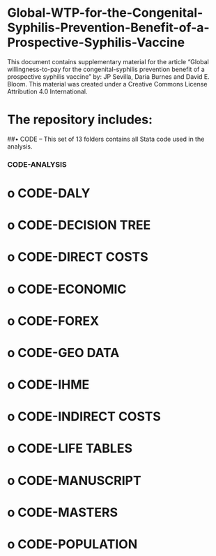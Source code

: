 # Global-WTP-for-the-Congenital-Syphilis-Prevention-Benefit-of-a-Prospective-Syphilis-Vaccine
This document contains supplementary material for the article “Global willingness-to-pay for the congenital-syphilis prevention benefit of a prospective syphilis vaccine” by: JP Sevilla, Daria Burnes and David E. Bloom. This material was created under a Creative Commons License Attribution 4.0 International.
# The repository includes:
##•	CODE – This set of 13 folders contains all Stata code used in the analysis.
  ### CODE-ANALYSIS     
  #  o	CODE-DALY         
  #  o	CODE-DECISION TREE
  #  o	CODE-DIRECT COSTS 
  #  o	CODE-ECONOMIC     
  #  o	CODE-FOREX        
  #  o	CODE-GEO DATA     
  #  o	CODE-IHME         
  #  o	CODE-INDIRECT COSTS
  #  o	CODE-LIFE TABLES  
  #  o	CODE-MANUSCRIPT   
  #  o	CODE-MASTERS      
  #  o	CODE-POPULATION  

